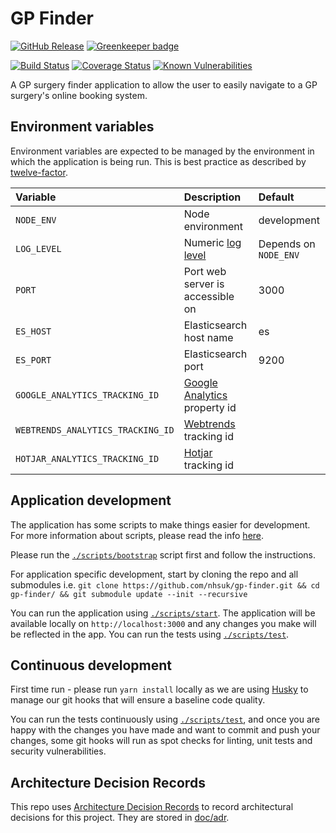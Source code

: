 # GP Finder


[![GitHub Release](https://img.shields.io/github/release/nhsuk/gp-finder.svg)](https://github.com/nhsuk/gp-finder/releases/latest/)
[![Greenkeeper badge](https://badges.greenkeeper.io/nhsuk/gp-finder.svg)](https://greenkeeper.io/)

[![Build Status](https://travis-ci.org/nhsuk/gp-finder.svg?branch=master)](https://travis-ci.org/nhsuk/gp-finder)
[![Coverage Status](https://coveralls.io/repos/github/nhsuk/gp-finder/badge.svg?branch=master)](https://coveralls.io/github/nhsuk/gp-finder?branch=master)
[![Known Vulnerabilities](https://snyk.io/test/github/nhsuk/gp-finder/badge.svg)](https://snyk.io/test/github/nhsuk/gp-finder)

A GP surgery finder application to allow the user to easily navigate to a GP
surgery's online booking system.

## Environment variables

Environment variables are expected to be managed by the environment in which
the application is being run. This is best practice as described by
[twelve-factor](https://12factor.net/config).

| Variable                         | Description                                                        | Default               |
|:---------------------------------|:-------------------------------------------------------------------|:----------------------|
| `NODE_ENV`                       | Node environment                                                   | development           |
| `LOG_LEVEL`                      | Numeric [log level](https://github.com/trentm/node-bunyan#levels)  | Depends on `NODE_ENV` |
| `PORT`                           | Port web server is accessible on                                   | 3000                  |
| `ES_HOST`                        | Elasticsearch host name                                            | es                    |
| `ES_PORT`                        | Elasticsearch port                                                 | 9200                  |
| `GOOGLE_ANALYTICS_TRACKING_ID`   | [Google Analytics](https://www.google.co.uk/analytics) property id |                       |
| `WEBTRENDS_ANALYTICS_TRACKING_ID`| [Webtrends](https://www.webtrends.com/) tracking id                |                       |
| `HOTJAR_ANALYTICS_TRACKING_ID`   | [Hotjar](https://www.hotjar.com/) tracking id                      |                       |

## Application development

The application has some scripts to make things easier for development. For
more information about scripts, please read the info [here](scripts/README.md).

Please run the [`./scripts/bootstrap`](scripts/bootstrap) script first and
follow the instructions.

For application specific development, start by cloning the repo and all
submodules i.e. `git clone https://github.com/nhsuk/gp-finder.git && cd
gp-finder/ && git submodule update --init --recursive`

You can run the application using [`./scripts/start`](scripts/start).
The application will be available locally on `http://localhost:3000` and any changes you make
will be reflected in the app.
You can run the tests using [`./scripts/test`](scripts/test).

## Continuous development

First time run - please run `yarn install` locally as we are using [Husky](https://www.npmjs.com/package/husky])
to manage our git hooks that will ensure a baseline code quality.

You can run the tests continuously using [`./scripts/test`](scripts/test), and once you are happy with the changes you 
have made and want to commit and push your changes, some git hooks will run as spot checks for linting, unit tests and 
security vulnerabilities.


## Architecture Decision Records

This repo uses
[Architecture Decision Records](http://thinkrelevance.com/blog/2011/11/15/documenting-architecture-decisions)
to record architectural decisions for this project.
They are stored in [doc/adr](doc/adr).
